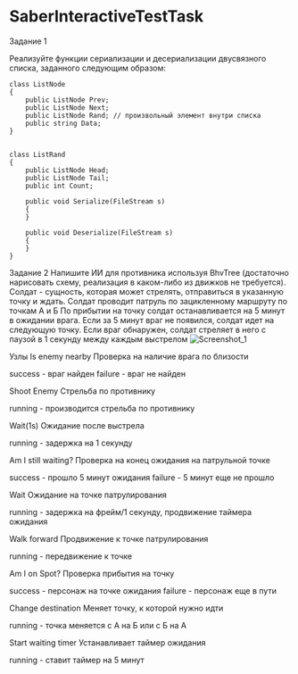 # SaberInteractiveTestTask
 
Задание 1

 Реализуйте функции сериализации и десериализации двусвязного списка, заданного следующим образом:
 
    class ListNode
    {
        public ListNode Prev;
        public ListNode Next;
        public ListNode Rand; // произвольный элемент внутри списка
        public string Data;
    }


    class ListRand
    {
        public ListNode Head;
        public ListNode Tail;
        public int Count;

        public void Serialize(FileStream s)
        {
        }

        public void Deserialize(FileStream s)
        {
        }
    }
    
Задание 2 
Напишите ИИ для противника используя BhvTree (достаточно нарисовать схему, реализация в каком-либо из движков не требуется).
Солдат - сущность, которая может стрелять, отправиться в указанную точку и ждать.
Солдат проводит патруль по зацикленному маршруту по точкам А и Б
По прибытии на точку солдат останавливается на 5 минут в ожидании врага. Если за 5 минут враг не появился, солдат идет на следующую точку.
Если враг обнаружен, солдат стреляет в него с паузой в 1 секунду между каждым выстрелом
![Screenshot_1](https://user-images.githubusercontent.com/22577093/236282002-d714eafc-e6cf-4f28-86df-55a2eb132c14.png)

Узлы
Is enemy nearby
Проверка на наличие врага по близости

success - враг найден
failure - враг не найден

Shoot Enemy
Стрельба по противнику

running - производится стрельба по противнику

Wait(1s) 
Oжидание после выстрела

running - задержка на 1 секунду

Am I still waiting?
Проверка на конец ожидания на патрульной точке

success - прошло 5 минут ожидания
failure - 5 минут еще не прошло

Wait
Ожидание на точке патрулирования

running - задержка на фрейм/1 секунду, продвижение таймера ожидания

Walk forward 
Продвижение к точке патрулирования

running - передвижение к точке

Am I on Spot?
Проверка прибытия на точку

success - персонаж на точке ожидания
failure - персонаж еще в пути

Change destination
Меняет точку, к которой нужно идти

running - точка меняется с А на Б или с Б на А

Start waiting timer
Устанавливает таймер ожидания

running - ставит таймер на 5 минут
